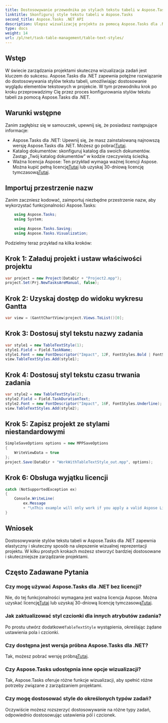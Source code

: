 ```yaml
---
title: Dostosowywanie przewodnika po stylach tekstu tabeli w Aspose.Tasks
linktitle: Skonfiguruj style tekstu tabeli w Aspose.Tasks
second_title: Aspose.Tasks .NET API
description: Ulepsz wizualizację projektu za pomocą Aspose.Tasks dla .NET. Dowiedz się, jak krok po kroku konfigurować style tekstu tabeli. Zwiększ wydajność i prezentację.
type: docs
weight: 14
url: /pl/net/task-table-management/table-text-styles/
---
```

## Wstęp
W świecie zarządzania projektami skuteczna wizualizacja zadań jest kluczem do sukcesu. Aspose.Tasks dla .NET zapewnia potężne rozwiązanie do dostosowywania stylów tekstu tabeli, umożliwiając dostosowanie wyglądu elementów tekstowych w projekcie. W tym przewodniku krok po kroku przeprowadzimy Cię przez proces konfigurowania stylów tekstu tabeli za pomocą Aspose.Tasks dla .NET.
## Warunki wstępne
Zanim zagłębisz się w samouczek, upewnij się, że posiadasz następujące informacje:
-  Aspose.Tasks dla .NET: Upewnij się, że masz zainstalowaną najnowszą wersję Aspose.Tasks dla .NET. Możesz go pobrać[Tutaj](https://releases.aspose.com/tasks/net/).
- Katalog dokumentów: skonfiguruj katalog dla swoich dokumentów. Zastąp „Twój katalog dokumentów” w kodzie rzeczywistą ścieżką.
-  Ważna licencja Aspose: Ten przykład wymaga ważnej licencji Aspose. Można kupić pełną licencję[Tutaj](https://purchase.aspose.com/buy) lub uzyskaj 30-dniową licencję tymczasową[Tutaj](https://purchase.aspose.com/temporary-license/).
## Importuj przestrzenie nazw
Zanim zaczniesz kodować, zaimportuj niezbędne przestrzenie nazw, aby wykorzystać funkcjonalności Aspose.Tasks:
```csharp
    using Aspose.Tasks;
    using System;
    
    using Aspose.Tasks.Saving;
    using Aspose.Tasks.Visualization;
```
Podzielmy teraz przykład na kilka kroków:
## Krok 1: Załaduj projekt i ustaw właściwości projektu
```csharp
var project = new Project(DataDir + "Project2.mpp");
project.Set(Prj.NewTasksAreManual, false);
```
## Krok 2: Uzyskaj dostęp do widoku wykresu Gantta
```csharp
var view = (GanttChartView)project.Views.ToList()[0];
```
## Krok 3: Dostosuj styl tekstu nazwy zadania
```csharp
var style1 = new TableTextStyle(1);
style1.Field = Field.TaskName;
style1.Font = new FontDescriptor("Impact", 12F, FontStyles.Bold | FontStyles.Italic);
view.TableTextStyles.Add(style1);
```
## Krok 4: Dostosuj styl tekstu czasu trwania zadania
```csharp
var style2 = new TableTextStyle(2);
style2.Field = Field.TaskDurationText;
style2.Font = new FontDescriptor("Impact", 16F, FontStyles.Underline);
view.TableTextStyles.Add(style2);
```
## Krok 5: Zapisz projekt ze stylami niestandardowymi
```csharp
SimpleSaveOptions options = new MPPSaveOptions
{
    WriteViewData = true
};
project.Save(DataDir + "WorkWithTableTextStyle_out.mpp", options);
```
## Krok 6: Obsługa wyjątku licencji
```csharp
catch (NotSupportedException ex)
{
    Console.WriteLine(
        ex.Message
        + "\nThis example will only work if you apply a valid Aspose License. You can purchase a full license or get a 30-day temporary license from [Aspose](http://www.aspose.com/purchase/default.aspx.”);
}
```
## Wniosek
Dostosowywanie stylów tekstu tabeli w Aspose.Tasks dla .NET zapewnia elastyczny i skuteczny sposób na ulepszenie wizualnej reprezentacji projektu. W kilku prostych krokach możesz stworzyć bardziej dostosowane i skuteczniejsze zarządzanie projektami.
## Często Zadawane Pytania
### Czy mogę używać Aspose.Tasks dla .NET bez licencji?
 Nie, do tej funkcjonalności wymagana jest ważna licencja Aspose. Można uzyskać licencję[Tutaj](https://purchase.aspose.com/buy) lub uzyskaj 30-dniową licencję tymczasową[Tutaj](https://purchase.aspose.com/temporary-license/).
### Jak zaktualizować styl czcionki dla innych atrybutów zadania?
 Po prostu utwórz dodatkowe`TableTextStyle` wystąpienia, określając żądane ustawienia pola i czcionki.
### Czy dostępna jest wersja próbna Aspose.Tasks dla .NET?
 Tak, możesz pobrać wersję próbną[Tutaj](https://releases.aspose.com/).
### Czy Aspose.Tasks udostępnia inne opcje wizualizacji?
Tak, Aspose.Tasks oferuje różne funkcje wizualizacji, aby spełnić różne potrzeby związane z zarządzaniem projektami.
### Czy mogę dostosować style do określonych typów zadań?
Oczywiście możesz rozszerzyć dostosowywanie na różne typy zadań, odpowiednio dostosowując ustawienia pól i czcionek.